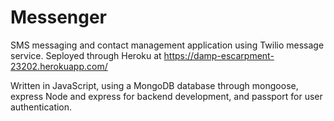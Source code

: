 # Messenger
SMS messaging and contact management application using Twilio message service.
Seployed through Heroku at https://damp-escarpment-23202.herokuapp.com/

Written in JavaScript, using a MongoDB database through mongoose, express Node and express for backend development, and passport for user authentication.

